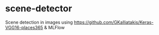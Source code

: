 # scene-detector
Scene detection in images using https://github.com/GKalliatakis/Keras-VGG16-places365 &amp; MLFlow
